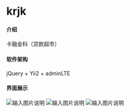# krjk

#### 介绍
卡融金科（贷款超市） 

#### 软件架构
jQuery + Yii2 + adminLTE

#### 界面展示

![输入图片说明](https://images.gitee.com/uploads/images/2019/0808/183913_8050fc84_1804453.png "krjk-index.png")
![输入图片说明](https://images.gitee.com/uploads/images/2019/0808/183926_33641866_1804453.png "krjk-article.png")
![输入图片说明](https://images.gitee.com/uploads/images/2019/0808/183940_f6936d49_1804453.png "krjk-user.png")
